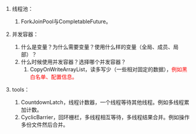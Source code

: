 

1. 线程池：  
    1. ForkJoinPool与CompletableFuture。  

1. 并发容器：  
    1. 什么是变量？为什么需要变量？使用什么样的变量（全局、成员、局部）？  
    2. 什么时候使用并发容器？选择哪个并发容器？  
        1. CopyOnWriteArrayList，读多写少（一些相对固定的数据），<font color = "red">例如黑白名单、配置信息。</font>  

2. tools：  
    1. CountdownLatch，线程计数器，一个线程等待其他线程。例如多线程累加计数。  
    2. CyclicBarrier，回环栅栏，多线程相互等待，多线程结果合并。例如操作多份文件然后合并。  


<!--
找出5亿个整数的文件中的重复数
-->




    